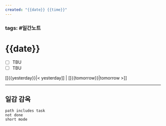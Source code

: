 ```yaml
---
created: "{{date}} {{time}}"
---
```


### tags: #일간노트
  
# {{date}}  
- [ ] TBU  
- [ ] TBU  
  
[[{{yesterday}}|< yesterday]] | [[{{tomorrow}}|tomorrow >]]  
  
---  
## 일감 감옥  
```tasks  
path includes task  
not done  
short mode  
```